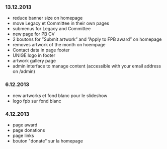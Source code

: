 ### 13.12.2013

- reduce banner size on homepage
- move Legacy et Committee in their own pages
- submenus for Legacy and Committee
- new page for PB CV
- 2 boutons for ”Submit artwork” and ”Apply to FPB award” on homepage
- removes artwork of the month on hoempage
- Contact data in page footer
- UNIGE logo in footer
- artwork gallery page
- admin interface to manage content (accessible with your email address on /admin)

### 6.12.2013

- new artworks et fond blanc pour le slideshow
- logo fpb sur fond blanc

### 4.12.2013

- page award
- page donations
- page links
- bouton "donate" sur la homepage

